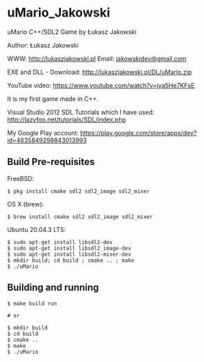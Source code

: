 # uMario_Jakowski
uMario C++/SDL2 Game by Łukasz Jakowski

Author: Łukasz Jakowski

WWW: http://lukaszjakowski.pl
Email: jakowskidev@gmail.com

EXE and DLL - Download: http://lukaszjakowski.pl/DL/uMario.zip

YouTube video: https://www.youtube.com/watch?v=jya5He7KFsE


It is my first game made in C++.

Visual Studio 2012
SDL Tutorials which I have used:
http://lazyfoo.net/tutorials/SDL/index.php


My Google Play account: https://play.google.com/store/apps/dev?id=4635849298843013993


## Build Pre-requisites

FreeBSD:

    $ pkg install cmake sdl2 sdl2_image sdl2_mixer

OS X (brew):

    $ brew install cmake sdl2 sdl2_image sdl2_mixer
    
Ubuntu 20.04.3 LTS:

    $ sudo apt-get install libsdl2-dev
    $ sudo apt-get install libsdl2_image-dev
    $ sudo apt-get install libsdl2-mixer-dev
    $ mkdir build; cd build ; cmake .. ; make
    $ ./uMario


## Building and running

    $ make build run

    # or

    $ mkdir build
    $ cd build
    $ cmake ..
    $ make
    $ ./uMario
